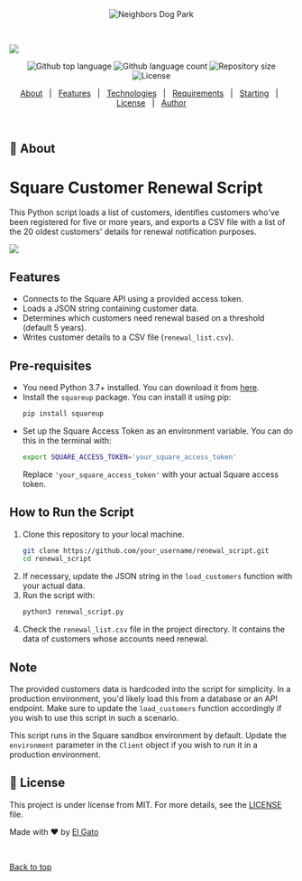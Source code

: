 <div align="center" id="top"> 
  <img src="./.github/app.gif" alt="Neighbors Dog Park" />


  &#xa0;

  <!-- <a href="https://neighborsdogpark.netlify.app">Demo</a> -->
</div>

[![](https://images.squarespace-cdn.com/content/v1/629e6c49c6d4cb5b1d5808af/a578b412-bcea-47f6-a078-ed6f670adc86/A4DC5FE9-4813-4B28-B7F1-06E538E2334F.png?format=1500w)](https://www.neighborsatx.com/)


<p align="center">
  <img alt="Github top language" src="https://img.shields.io/github/languages/top/jordanistan/neighbors-dog-park?color=56BEB8">

  <img alt="Github language count" src="https://img.shields.io/github/languages/count/jordanistan/neighbors-dog-park?color=56BEB8">

  <img alt="Repository size" src="https://img.shields.io/github/repo-size/jordanistan/neighbors-dog-park?color=56BEB8">

  <img alt="License" src="https://img.shields.io/github/license/jordanistan/neighbors-dog-park?color=56BEB8">

  <!-- <img alt="Github issues" src="https://img.shields.io/github/issues/jordanistan/neighbors-dog-park?color=56BEB8" /> -->

  <!-- <img alt="Github forks" src="https://img.shields.io/github/forks/jordanistan/neighbors-dog-park?color=56BEB8" /> -->

  <!-- <img alt="Github stars" src="https://img.shields.io/github/stars/jordanistan/neighbors-dog-park?color=56BEB8" /> -->
</p>

<!-- Status -->

<!-- <h4 align="center"> 
	🚧  Neighbors Dog Park 🚀 Under construction...  🚧
</h4> 

<hr> -->

<p align="center">
  <a href="#dart-about">About</a> &#xa0; | &#xa0; 
  <a href="#sparkles-features">Features</a> &#xa0; | &#xa0;
  <a href="#rocket-technologies">Technologies</a> &#xa0; | &#xa0;
  <a href="#white_check_mark-requirements">Requirements</a> &#xa0; | &#xa0;
  <a href="#checkered_flag-starting">Starting</a> &#xa0; | &#xa0;
  <a href="#memo-license">License</a> &#xa0; | &#xa0;
  <a href="https://github.com/jordanistan" target="_blank">Author</a>
</p>

<br>

## :dart: About ##

# Square Customer Renewal Script

This Python script loads a list of customers, identifies customers who've been registered for five or more years, and exports a CSV file with a list of the 20 oldest customers' details for renewal notification purposes.

![](neighbors-members-renew-list.gif)
## Features

- Connects to the Square API using a provided access token.
- Loads a JSON string containing customer data.
- Determines which customers need renewal based on a threshold (default 5 years).
- Writes customer details to a CSV file (`renewal_list.csv`).

## Pre-requisites

- You need Python 3.7+ installed. You can download it from [here](https://www.python.org/downloads/).
- Install the `squareup` package. You can install it using pip:
    ```sh
    pip install squareup
    ```
- Set up the Square Access Token as an environment variable. You can do this in the terminal with:
    ```sh
    export SQUARE_ACCESS_TOKEN='your_square_access_token'
    ```
    Replace `'your_square_access_token'` with your actual Square access token.

## How to Run the Script

1. Clone this repository to your local machine.
    ```sh
    git clone https://github.com/your_username/renewal_script.git
    cd renewal_script
    ```
2. If necessary, update the JSON string in the `load_customers` function with your actual data.
3. Run the script with:
    ```sh
    python3 renewal_script.py
    ```
4. Check the `renewal_list.csv` file in the project directory. It contains the data of customers whose accounts need renewal.

## Note

The provided customers data is hardcoded into the script for simplicity. In a production environment, you'd likely load this from a database or an API endpoint. Make sure to update the `load_customers` function accordingly if you wish to use this script in such a scenario. 

This script runs in the Square sandbox environment by default. Update the `environment` parameter in the `Client` object if you wish to run it in a production environment.
## :memo: License ##

This project is under license from MIT. For more details, see the [LICENSE](LICENSE.md) file.


Made with :heart: by <a href="https://github.com/jordanistan" target="_blank">El Gato</a>

&#xa0;

<a href="#top">Back to top</a>

